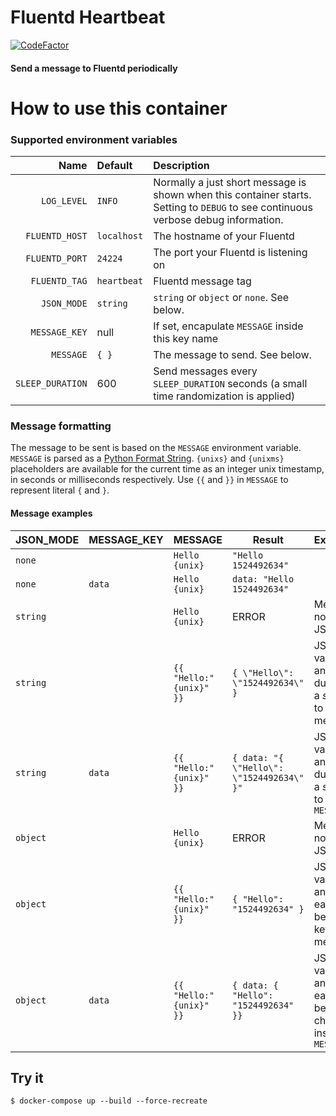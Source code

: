 # Fluentd Heartbeat


[![CodeFactor](https://www.codefactor.io/repository/github/JamesJJ/python-fluentd-heartbeat/badge)](https://www.codefactor.io/repository/github/JamesJJ/python-fluentd-heartbeat)


#### Send a message to Fluentd periodically

# How to use this container

### Supported environment variables

Name            | Default      | Description
---:            | :---         | :---
`LOG_LEVEL`     | `INFO`       | Normally a just short message is shown when this container starts. Setting to `DEBUG` to see continuous verbose debug information.
`FLUENTD_HOST`  | `localhost`  | The hostname of your Fluentd
`FLUENTD_PORT`  | `24224`      | The port your Fluentd is listening on
`FLUENTD_TAG`   | `heartbeat`  | Fluentd message tag
`JSON_MODE`     | `string`     |  `string` or `object` or `none`. See below.
`MESSAGE_KEY`   | null         | If set, encapulate `MESSAGE` inside this key name
`MESSAGE`       | `{ }`        | The message to send. See below.
`SLEEP_DURATION`| 600          | Send messages every `SLEEP_DURATION` seconds (a small time randomization is applied)

### Message formatting

The message to be sent is based on the `MESSAGE` environment variable. `MESSAGE` is parsed as a [Python Format String](https://docs.python.org/3.6/library/string.html#format-string-syntax). `{unixs}` and `{unixms}` placeholders are available for the current time as an integer unix timestamp, in seconds or milliseconds respectively. Use `{{` and `}}` in `MESSAGE` to represent literal `{` and `}`.

#### Message examples

JSON_MODE | MESSAGE_KEY | MESSAGE | Result | Explanation
:---      | :---        | :--- | --- | ---
`none`    |             | `Hello {unix}` | `"Hello 1524492634"` |
`none`    |  `data`     | `Hello {unix}` | `data: "Hello 1524492634"` |
`string`  |             | `Hello {unix}` | ERROR | Message is not valid JSON
`string`  |             | `{{ "Hello:"{unix}" }}` | `{ \"Hello\": \"1524492634\" }` | JSON is validated and then dumped as a _string_ in to the message
`string`  |  `data`     | `{{ "Hello:"{unix}" }}` | `{ data: "{ \"Hello\": \"1524492634\" }"` | JSON is validated and then dumped as a _string_ in to `MESSAGE_KEY`
`object`  |             | `Hello {unix}` | ERROR | Message is not valid JSON
`object`  |             | `{{ "Hello:"{unix}" }}` | `{ "Hello": "1524492634" }` | JSON is validated and then each key becomes a key in the message
`object`  |  `data`     | `{{ "Hello:"{unix}" }}` | `{ data: { "Hello": "1524492634" }}` | JSON is validated and then each key becomes a child key inside `MESSAGE_KEY`


## Try it

```
$ docker-compose up --build --force-recreate
```
